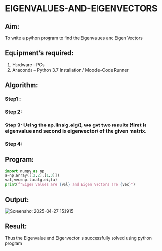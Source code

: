 # EIGENVALUES-AND-EIGENVECTORS
## Aim:
To write a python program to find the Eigenvalues and Eigen Vectors
## Equipment’s required:
1. 	Hardware – PCs
2. 	Anaconda – Python 3.7 Installation / Moodle-Code Runner
## Algorithm:
### Step1 : 
### Step 2: 
### Step 3: Using the np.linalg.eig(),  we get two results (first is eigenvalue and second is eigenvector) of the given matrix.
### Step 4: 

## Program:
```python
import numpy as np
a=np.array([[2,2],[1,3]])
val,vec=np.linalg.eig(a)
print(f"Eigen values are {val} and Eigen Vectors are {vec}")
```

## Output:
![Screenshot 2025-04-27 153915](https://github.com/user-attachments/assets/f2d8494a-1a0f-430a-8ca7-a6ccf71518ad)

## Result:
Thus the Eigenvalue and Eigenvector is successfully solved using python program
